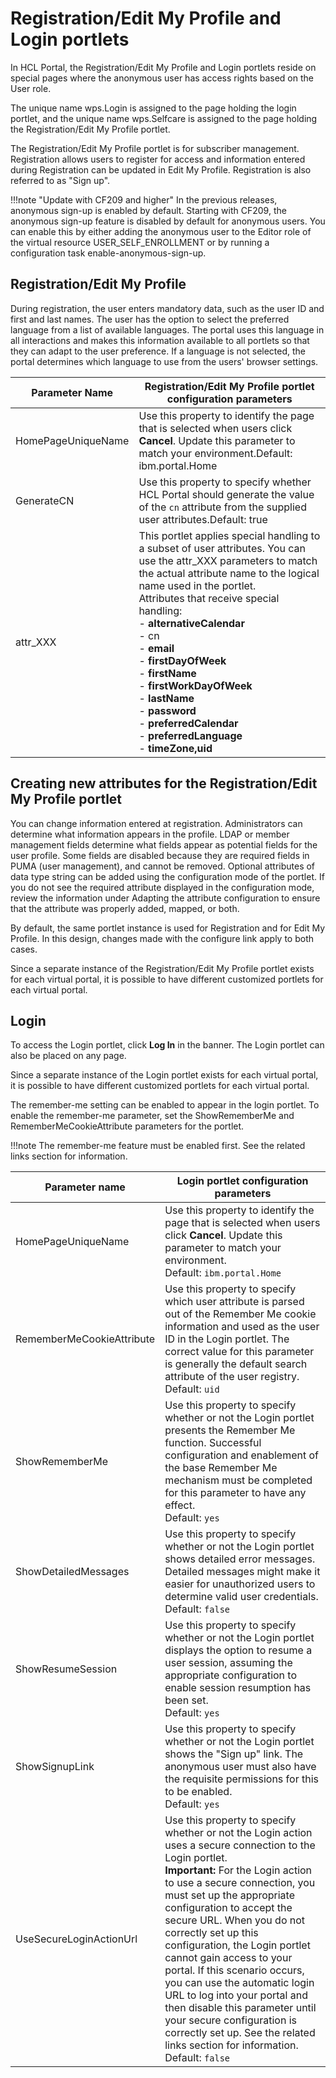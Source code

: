# Registration/Edit My Profile and Login portlets

In HCL Portal, the Registration/Edit My Profile and Login portlets reside on special pages where the anonymous user has access rights based on the User role.

The unique name wps.Login is assigned to the page holding the login portlet, and the unique name wps.Selfcare is assigned to the page holding the Registration/Edit My Profile portlet.

The Registration/Edit My Profile portlet is for subscriber management. Registration allows users to register for access and information entered during Registration can be updated in Edit My Profile. Registration is also referred to as "Sign up".

!!!note "Update with CF209 and higher"
    In the previous releases, anonymous sign-up is enabled by default. Starting with CF209, the anonymous sign-up feature is disabled by default for   anonymous users. You can enable this by either adding the anonymous user to the Editor role of the virtual resource USER_SELF_ENROLLMENT or by running a configuration task enable-anonymous-sign-up.

## Registration/Edit My Profile

During registration, the user enters mandatory data, such as the user ID and first and last names. The user has the option to select the preferred language from a list of available languages. The portal uses this language in all interactions and makes this information available to all portlets so that they can adapt to the user preference. If a language is not selected, the portal determines which language to use from the users' browser settings.

|Parameter Name|Registration/Edit My Profile portlet configuration parameters|
|--------------|-------------------------------------------------------------|
|HomePageUniqueName|Use this property to identify the page that is selected when users click **Cancel**. Update this parameter to match your environment.Default: ibm.portal.Home|
|GenerateCN|Use this property to specify whether HCL Portal should generate the value of the `cn` attribute from the supplied user attributes.Default: true|
|attr\_XXX|This portlet applies special handling to a subset of user attributes. You can use the attr\_XXX parameters to match the actual attribute name to the logical name used in the portlet.<br>Attributes that receive special handling:<br> - **alternativeCalendar**<br> - cn<br> - **email**<br> - **firstDayOfWeek**<br> - **firstName**<br> - **firstWorkDayOfWeek**<br> - **lastName**<br> - **password**<br> - **preferredCalendar**<br> - **preferredLanguage**<br> - **timeZone,uid**|

## Creating new attributes for the Registration/Edit My Profile portlet

You can change information entered at registration. Administrators can determine what information appears in the profile. LDAP or member management fields determine what fields appear as potential fields for the user profile. Some fields are disabled because they are required fields in PUMA \(user management\), and cannot be removed. Optional attributes of data type string can be added using the configuration mode of the portlet. If you do not see the required attribute displayed in the configuration mode, review the information under Adapting the attribute configuration to ensure that the attribute was properly added, mapped, or both.

By default, the same portlet instance is used for Registration and for Edit My Profile. In this design, changes made with the configure link apply to both cases.

Since a separate instance of the Registration/Edit My Profile portlet exists for each virtual portal, it is possible to have different customized portlets for each virtual portal.

## Login

To access the Login portlet, click **Log In** in the banner. The Login portlet can also be placed on any page.

Since a separate instance of the Login portlet exists for each virtual portal, it is possible to have different customized portlets for each virtual portal.

The remember-me setting can be enabled to appear in the login portlet. To enable the remember-me parameter, set the ShowRememberMe and RememberMeCookieAttribute parameters for the portlet.

!!!note
    The remember-me feature must be enabled first. See the related links section for information.

|Parameter name|Login portlet configuration parameters|
|--------------|--------------------------------------|
|HomePageUniqueName|Use this property to identify the page that is selected when users click **Cancel**. Update this parameter to match your environment.<br> Default: `ibm.portal.Home`|
|RememberMeCookieAttribute|Use this property to specify which user attribute is parsed out of the Remember Me cookie information and used as the user ID in the Login portlet. The correct value for this parameter is generally the default search attribute of the user registry.<br> Default: `uid`|
|ShowRememberMe|Use this property to specify whether or not the Login portlet presents the Remember Me function. Successful configuration and enablement of the base Remember Me mechanism must be completed for this parameter to have any effect.<br> Default: `yes`|
|ShowDetailedMessages|Use this property to specify whether or not the Login portlet shows detailed error messages. Detailed messages might make it easier for unauthorized users to determine valid user credentials.<br> Default: `false`|
|ShowResumeSession|Use this property to specify whether or not the Login portlet displays the option to resume a user session, assuming the appropriate configuration to enable session resumption has been set.<br> Default: `yes`|
|ShowSignupLink|Use this property to specify whether or not the Login portlet shows the "Sign up" link. The anonymous user must also have the requisite permissions for this to be enabled.<br> Default: `yes`|
|UseSecureLoginActionUrl|Use this property to specify whether or not the Login action uses a secure connection to the Login portlet.<br>**Important:** For the Login action to use a secure connection, you must set up the appropriate configuration to accept the secure URL. When you do not correctly set up this configuration, the Login portlet cannot gain access to your portal. If this scenario occurs, you can use the automatic login URL to log into your portal and then disable this parameter until your secure configuration is correctly set up. See the related links section for information.<br>Default: `false`|


